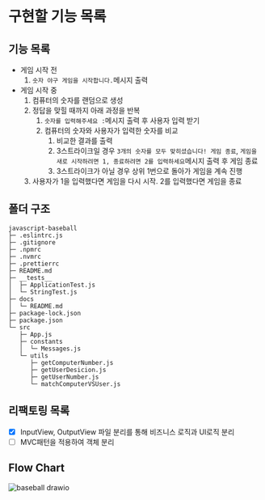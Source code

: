 # 구현할 기능 목록

## 기능 목록

- 게임 시작 전
  1. `숫자 야구 게임을 시작합니다.`메시지 출력
- 게임 시작 중
  1. 컴퓨터의 숫자를 랜덤으로 생성
  2. 정답을 맞힐 때까지 아래 과정을 반복
     1. `숫자를 입력해주세요 :`메시지 출력 후 사용자 입력 받기
     2. 컴퓨터의 숫자와 사용자가 입력한 숫자를 비교
        1. 비교한 결과를 출력
        2. 3스트라이크일 경우 `3개의 숫자를 모두 맞히셨습니다! 게임 종료`, `게임을 새로 시작하려면 1, 종료하려면 2를 입력하세요`메시지 출력 후 게임 종료
        3. 3스트라이크가 아닐 경우 상위 1번으로 돌아가 게임을 계속 진행
  3. 사용자가 1을 입력했다면 게임을 다시 시작. 2를 입력했다면 게임을 종료

## 폴더 구조

```
javascript-baseball
├─ .eslintrc.js
├─ .gitignore
├─ .npmrc
├─ .nvmrc
├─ .prettierrc
├─ README.md
├─ __tests__
│  ├─ ApplicationTest.js
│  └─ StringTest.js
├─ docs
│  └─ README.md
├─ package-lock.json
├─ package.json
└─ src
   ├─ App.js
   ├─ constants
   │  └─ Messages.js
   └─ utils
      ├─ getComputerNumber.js
      ├─ getUserDesicion.js
      ├─ getUserNumber.js
      └─ matchComputerVSUser.js
```

## 리팩토링 목록
- [x] InputView, OutputView 파일 분리를 통해 비즈니스 로직과 UI로직 분리
- [ ] MVC패턴을 적용하여 객체 분리

## Flow Chart
![baseball drawio](https://github.com/gloddy-dev/gloddy-client/assets/62178788/b65d1e22-e6bd-4b25-bccf-d2a6397a405a)